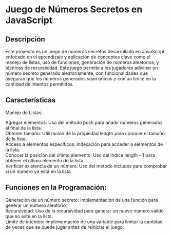 <h1>Juego de Números Secretos en JavaScript</h1>

<h2>Descripción</h2>

Este proyecto es un juego de números secretos desarrollado en JavaScript, enfocado en el aprendizaje y aplicación de conceptos clave como el manejo de listas, uso de funciones, generación de números aleatorios, y técnicas de recursividad. Este juego permite a los jugadores adivinar un número secreto generado aleatoriamente, con funcionalidades que aseguran que los números generados sean únicos y con un límite en la cantidad de intentos permitidos.<br>

<h2>Características</h2>

Manejo de Listas:

Agregar elementos: Uso del método push para añadir números generados al final de la lista.<br>
Obtener tamaño: Utilización de la propiedad length para conocer el tamaño de la lista.<br>
Acceso a elementos específicos: Indexación para acceder a elementos de la lista.<br>
Conocer la posición del último elemento: Uso del índice length - 1 para obtener el último elemento de la lista.<br>
Verificar existencia de un número: Uso del método includes para comprobar si un número ya está en la lista.<br>
<h2>Funciones en la Programación:</h2>

Generación de un número secreto: Implementación de una función para generar un número aleatorio.<br>
Recursividad: Uso de la recursividad para generar un nuevo número válido que no esté en la lista.<br>
Límite de intentos: Implementación de una variable para limitar la cantidad de veces que se puede jugar antes de reiniciar el juego.<br>
